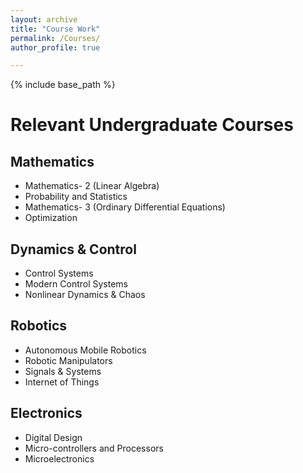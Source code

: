 ```yaml
---
layout: archive
title: "Course Work"
permalink: /Courses/
author_profile: true

---
```


{% include base_path %}

# Relevant Undergraduate Courses

## Mathematics
* Mathematics- 2 (Linear Algebra)
* Probability and Statistics
* Mathematics- 3 (Ordinary Differential Equations)
* Optimization

## Dynamics & Control 
* Control Systems
* Modern Control Systems
* Nonlinear Dynamics & Chaos

## Robotics
* Autonomous Mobile Robotics
* Robotic Manipulators
* Signals & Systems
* Internet of Things

## Electronics
* Digital Design
* Micro-controllers and Processors
* Microelectronics
